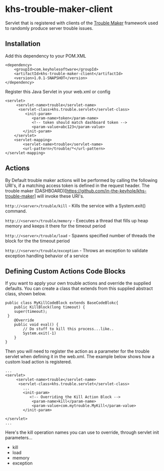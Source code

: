 # khs-trouble-maker-client 

Servlet that is registered with clients of the [Trouble Maker](https://github.com/in-the-keyhole/khs-trouble-maker) framework used to randomly produce server trouble issues.

Installation
------------
Add this dependency to your POM.XML

	<dependency>
		<groupId>com.keyholesoftware</groupId>
		<artifactId>khs-trouble-maker-client</artifactId>
		<version>1.0.1-SNAPSHOT</version>
	</dependency>	


Register this Java Servlet in your web.xml or config


	<servlet>
		 <servlet-name>trouble</servlet-name>
		  <servlet-class>khs.trouble.servlet</servlet-class>
		     <init-param>
	            <param-name>token</param-name>
	            <!-- token should match dashboard token -->
	            <param-value>abc123</param-value>
	        </init-param>
		</servlet>
		<servlet-mapping>
		    <servlet-name>trouble</servlet-name>
		    <url-pattern>/trouble/*</url-pattern>
	</servlet-mapping>
	

Actions
-------	
By Default trouble maker actions will be performed by calling the following URI's, if a matching access token is defined in the request header. The trouble maker (DASHBOARD)[https://github.com/in-the-keyhole/khs-trouble-maker] will invoke these URI's. 

`http://<server>/trouble/kill` - Kills the service with a System.exit() command. 

`http://<server>/trouble/memory` - Executes a thread that fills up heap memory and keeps it there for the timeout period

`http://<server>/trouble/load` - Spawns specified number of threads the block for the the timeout period

`http://<server>/trouble/exception` - Throws an exception to validate exception handling behavior of a service


Defining Custom Actions Code Blocks
-----------------------------------
If you want to apply your own trouble actions and override the supplied defaults. You can create a class that extends from this supplied abstract class, shown below. 

	public class MyKillCodeBlock extends BaseCodeBlokc{	
		public KillBlock(long timeout) {
		super(timeout);
	 }
		@Override
		public void eval() {
			// Do stuff to kill this process...like..
			System.exit(-1)
		}	
	}

Then you will need to register the action as a parameter for the trouble servlet when defining it in the web.xml. The example below shows how a custom load action is registered. 
 
    ...
	<servlet>
		 <servlet-name>trouble</servlet-name>
		  <servlet-class>khs.trouble.servlet</servlet-class>
			...
	        <init-param>
	           <!-- Overriding the Kill Action Block -->
	            <param-name>kill</param-name>
	            <param-value>com.mytrouble.MyKill</param-value>
	        </init-param>
	 
	</servlet>
	...

Here's the kill operation names you can use to override, through servlet init parameters... 

* kill
* load
* memory
* exception 





















